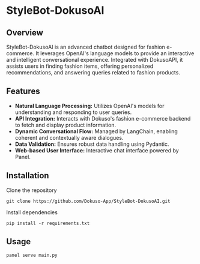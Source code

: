 
# StyleBot-DokusoAI

## Overview
StyleBot-DokusoAI is an advanced chatbot designed for fashion e-commerce. It leverages OpenAI's language models to provide an interactive and intelligent conversational experience. Integrated with DokusoAPI, it assists users in finding fashion items, offering personalized recommendations, and answering queries related to fashion products.

## Features
- **Natural Language Processing:** Utilizes OpenAI's models for understanding and responding to user queries.
- **API Integration:** Interacts with Dokuso's fashion e-commerce backend to fetch and display product information.
- **Dynamic Conversational Flow:** Managed by LangChain, enabling coherent and contextually aware dialogues.
- **Data Validation:** Ensures robust data handling using Pydantic.
- **Web-based User Interface:** Interactive chat interface powered by Panel.

## Installation

Clone the repository
```
git clone https://github.com/Dokuso-App/StyleBot-DokusoAI.git
```

Install dependencies
```
pip install -r requirements.txt
```

## Usage
```
panel serve main.py
```